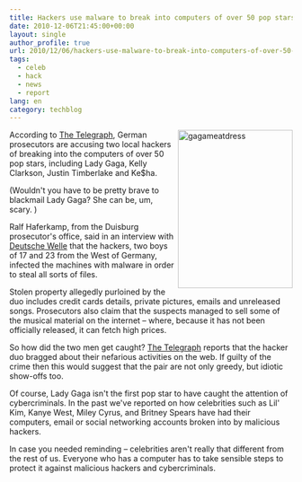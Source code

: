 ```yaml
---
title: Hackers use malware to break into computers of over 50 pop stars
date: 2010-12-06T21:45:00+00:00
layout: single
author_profile: true
url: 2010/12/06/hackers-use-malware-to-break-into-computers-of-over-50-pop-stars/
tags:
  - celeb
  - hack
  - news
  - report
lang: en
category: techblog
---
```

[<img title="gagameatdress" border="0" alt="gagameatdress" align="right" src="http://lh3.ggpht.com/_vaUVXcmC3OI/TP1Se-W6UrI/AAAAAAAADYM/QUjwCxcT7tY/gagameatdress_thumb%5B1%5D.jpg?imgmax=800" width="204" height="282" />](http://lh4.ggpht.com/_vaUVXcmC3OI/TP1SdelpNyI/AAAAAAAADYI/h0P3V5x1rN4/s1600-h/gagameatdress%5B3%5D.jpg)According to [The Telegraph](http://www.telegraph.co.uk/news/worldnews/europe/germany/8176827/German-hackers-gained-access-to-Lady-Gagas-computer.html), German prosecutors are accusing two local hackers of breaking into the computers of over 50 pop stars, including Lady Gaga, Kelly Clarkson, Justin Timberlake and Ke$ha.

(Wouldn't you have to be pretty brave to blackmail Lady Gaga? She can be, um, scary. )

Ralf Haferkamp, from the Duisburg prosecutor's office, said in an interview with [Deutsche Welle](http://www.dw-world.de/dw/article/0,,6288237,00.html) that the hackers, two boys of 17 and 23 from the West of Germany, infected the machines with malware in order to steal all sorts of files.

Stolen property allegedly purloined by the duo includes credit cards details, private pictures, emails and unreleased songs. Prosecutors also claim that the suspects managed to sell some of the musical material on the internet &#8211; where, because it has not been officially released, it can fetch high prices.

So how did the two men get caught? [The Telegraph](http://www.telegraph.co.uk/news/worldnews/europe/germany/8176827/German-hackers-gained-access-to-Lady-Gagas-computer.html) reports that the hacker duo bragged about their nefarious activities on the web. If guilty of the crime then this would suggest that the pair are not only greedy, but idiotic show-offs too.

Of course, Lady Gaga isn't the first pop star to have caught the attention of cybercriminals. In the past we've reported on how celebrities such as Lil' Kim, Kanye West, Miley Cyrus, and Britney Spears have had their computers, email or social networking accounts broken into by malicious hackers.

In case you needed reminding &#8211; celebrities aren't really that different from the rest of us. Everyone who has a computer has to take sensible steps to protect it against malicious hackers and cybercriminals.